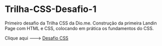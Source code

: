 # Trilha-CSS-Desafio-1
Primeiro desafio da Trilha CSS da Dio.me. Construção da primeira Landin Page com HTML e CSS, colocando em prática os fundamentos do CSS.

Clique aqui ---> [Desafio CSS](https://washmarvin.github.io/Trilha-CSS-Desafio-1/)
